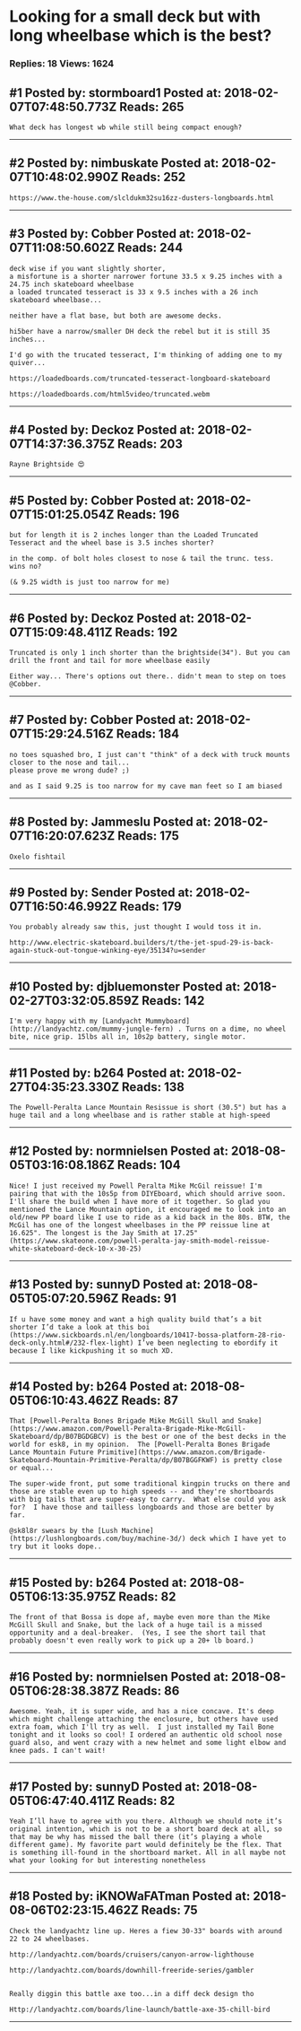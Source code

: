 # Looking for a small deck but with long wheelbase which is the best?

### Replies: 18 Views: 1624

## \#1 Posted by: stormboard1 Posted at: 2018-02-07T07:48:50.773Z Reads: 265

```
What deck has longest wb while still being compact enough?
```

---
## \#2 Posted by: nimbuskate Posted at: 2018-02-07T10:48:02.990Z Reads: 252

```
https://www.the-house.com/slcldukm32su16zz-dusters-longboards.html
```

---
## \#3 Posted by: Cobber Posted at: 2018-02-07T11:08:50.602Z Reads: 244

```
deck wise if you want slightly shorter,
a misfortune is a shorter narrower fortune 33.5 x 9.25 inches with a 24.75 inch skateboard wheelbase
a loaded truncated tesseract is 33 x 9.5 inches with a 26 inch skateboard wheelbase...

neither have a flat base, but both are awesome decks.

hi5ber have a narrow/smaller DH deck the rebel but it is still 35 inches...

I'd go with the trucated tesseract, I'm thinking of adding one to my quiver...

https://loadedboards.com/truncated-tesseract-longboard-skateboard

https://loadedboards.com/html5video/truncated.webm
```

---
## \#4 Posted by: Deckoz Posted at: 2018-02-07T14:37:36.375Z Reads: 203

```
Rayne Brightside 😍
```

---
## \#5 Posted by: Cobber Posted at: 2018-02-07T15:01:25.054Z Reads: 196

```
but for length it is 2 inches longer than the Loaded Truncated Tesseract and the wheel base is 3.5 inches shorter?

in the comp. of bolt holes closest to nose & tail the trunc. tess. wins no?

(& 9.25 width is just too narrow for me)
```

---
## \#6 Posted by: Deckoz Posted at: 2018-02-07T15:09:48.411Z Reads: 192

```
Truncated is only 1 inch shorter than the brightside(34"). But you can drill the front and tail for more wheelbase easily

Either way... There's options out there.. didn't mean to step on toes @Cobber.
```

---
## \#7 Posted by: Cobber Posted at: 2018-02-07T15:29:24.516Z Reads: 184

```
no toes squashed bro, I just can't "think" of a deck with truck mounts closer to the nose and tail...
please prove me wrong dude? ;)

and as I said 9.25 is too narrow for my cave man feet so I am biased
```

---
## \#8 Posted by: Jammeslu Posted at: 2018-02-07T16:20:07.623Z Reads: 175

```
Oxelo fishtail
```

---
## \#9 Posted by: Sender Posted at: 2018-02-07T16:50:46.992Z Reads: 179

```
You probably already saw this, just thought I would toss it in.

http://www.electric-skateboard.builders/t/the-jet-spud-29-is-back-again-stuck-out-tongue-winking-eye/35134?u=sender
```

---
## \#10 Posted by: djbluemonster Posted at: 2018-02-27T03:32:05.859Z Reads: 142

```
I'm very happy with my [Landyacht Mummyboard](http://landyachtz.com/mummy-jungle-fern) . Turns on a dime, no wheel bite, nice grip. 15lbs all in, 10s2p battery, single motor.
```

---
## \#11 Posted by: b264 Posted at: 2018-02-27T04:35:23.330Z Reads: 138

```
The Powell-Peralta Lance Mountain Resissue is short (30.5") but has a huge tail and a long wheelbase and is rather stable at high-speed
```

---
## \#12 Posted by: normnielsen Posted at: 2018-08-05T03:16:08.186Z Reads: 104

```
Nice! I just received my Powell Peralta Mike McGil reissue! I'm pairing that with the 10s5p from DIYEboard, which should arrive soon. I'll share the build when I have more of it together. So glad you mentioned the Lance Mountain option, it encouraged me to look into an old/new PP board like I use to ride as a kid back in the 80s. BTW, the McGil has one of the longest wheelbases in the PP reissue line at 16.625". The longest is the Jay Smith at 17.25" (https://www.skateone.com/powell-peralta-jay-smith-model-reissue-white-skateboard-deck-10-x-30-25)
```

---
## \#13 Posted by: sunnyD Posted at: 2018-08-05T05:07:20.596Z Reads: 91

```
If u have some money and want a high quality build that’s a bit shorter I’d take a look at this boi (https://www.sickboards.nl/en/longboards/10417-bossa-platform-28-rio-deck-only.html#/232-flex-light) I’ve been neglecting to ebordify it because I like kickpushing it so much XD.
```

---
## \#14 Posted by: b264 Posted at: 2018-08-05T06:10:43.462Z Reads: 87

```
That [Powell-Peralta Bones Brigade Mike McGill Skull and Snake](https://www.amazon.com/Powell-Peralta-Brigade-Mike-McGill-Skateboard/dp/B07BGDGBCV) is the best or one of the best decks in the world for esk8, in my opinion.  The [Powell-Peralta Bones Brigade Lance Mountain Future Primitive](https://www.amazon.com/Brigade-Skateboard-Mountain-Primitive-Peralta/dp/B07BGGFKWF) is pretty close or equal...

The super-wide front, put some traditional kingpin trucks on there and those are stable even up to high speeds -- and they're shortboards with big tails that are super-easy to carry.  What else could you ask for?  I have those and tailless longboards and those are better by far.

@sk8l8r swears by the [Lush Machine](https://lushlongboards.com/buy/machine-3d/) deck which I have yet to try but it looks dope..
```

---
## \#15 Posted by: b264 Posted at: 2018-08-05T06:13:35.975Z Reads: 82

```
The front of that Bossa is dope af, maybe even more than the Mike McGill Skull and Snake, but the lack of a huge tail is a missed opportunity and a deal-breaker.  (Yes, I see the short tail that probably doesn't even really work to pick up a 20+ lb board.)
```

---
## \#16 Posted by: normnielsen Posted at: 2018-08-05T06:28:38.387Z Reads: 86

```
Awesome. Yeah, it is super wide, and has a nice concave. It's deep which might challenge attaching the enclosure, but others have used extra foam, which I'll try as well.  I just installed my Tail Bone tonight and it looks so cool! I ordered an authentic old school nose guard also, and went crazy with a new helmet and some light elbow and knee pads. I can't wait!
```

---
## \#17 Posted by: sunnyD Posted at: 2018-08-05T06:47:40.411Z Reads: 82

```
Yeah I’ll have to agree with you there. Although we should note it’s original intention, which is not to be a short board deck at all, so that may be why has missed the ball there (it’s playing a whole different game). My favorite part would definitely be the flex. That is something ill-found in the shortboard market. All in all maybe not what your looking for but interesting nonetheless
```

---
## \#18 Posted by: iKNOWaFATman Posted at: 2018-08-06T02:23:15.462Z Reads: 75

```
Check the landyachtz line up. Heres a fiew 30-33" boards with around 22 to 24 wheelbases. 

http://landyachtz.com/boards/cruisers/canyon-arrow-lighthouse

http://landyachtz.com/boards/downhill-freeride-series/gambler


Really diggin this battle axe too...in a diff deck design tho

Http://landyachtz.com/boards/line-launch/battle-axe-35-chill-bird
```

---
